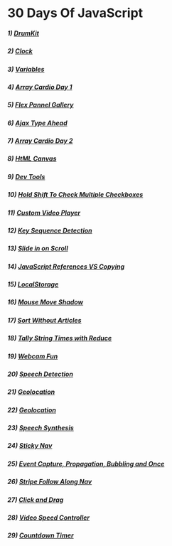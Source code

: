 # 30 Days Of JavaScript
##### 1) [DrumKit](https://programmergaurav.github.io/JavaScript30/DrumKit/)
##### 2) [Clock](https://programmergaurav.github.io/JavaScript30/Clock/)
##### 3) [Variables](https://programmergaurav.github.io/JavaScript30/Variables/)
##### 4) [Array Cardio Day 1](https://programmergaurav.github.io/JavaScript30/Array%20Cardio%20Day%201/)
##### 5) [Flex Pannel Gallery](https://programmergaurav.github.io/JavaScript30/Flex%20Panel%20Gallery/)
##### 6) [Ajax Type Ahead](https://programmergaurav.github.io/JavaScript30/Ajax%20Type%20Ahead/)
##### 7) [Array Cardio Day 2](https://programmergaurav.github.io/JavaScript30/Array%20Cardio%20Day%202/)
##### 8) [HtML Canvas](https://programmergaurav.github.io/JavaScript30/HTML5%20Canvas/)
##### 9) [Dev Tools](https://programmergaurav.github.io/JavaScript30/Dev%20Tools/)
##### 10) [Hold Shift To Check Multiple Checkboxes](https://programmergaurav.github.io/JavaScript30/Hold%20Shift%20To%20Check%20Multiple%20Checkboxes/)
##### 11) [Custom Video Player](https://programmergaurav.github.io/JavaScript30/Custom%20Video%20Player/)
##### 12) [Key Sequence Detection](https://programmergaurav.github.io/JavaScript30/Key%20Sequence%20Detection/)
##### 13) [Slide in on Scroll](https://programmergaurav.github.io/JavaScript30/Slide%20in%20on%20Scroll/)
##### 14) [JavaScript References VS Copying](https://programmergaurav.github.io/JavaScript30/JavaScript%20References%20VS%20Copying/)
##### 15) [LocalStorage](https://programmergaurav.github.io/JavaScript30/LocalStorage/)
##### 16) [Mouse Move Shadow](https://programmergaurav.github.io/JavaScript30/Mouse%20Move%20Shadow/)
##### 17) [Sort Without Articles](https://programmergaurav.github.io/JavaScript30/Sort%20Without%20Articles/)
##### 18) [Tally String Times with Reduce](https://programmergaurav.github.io/JavaScript30/Tally%20String%20Times%20with%20Reduce/)
##### 19) [Webcam Fun](https://programmergaurav.github.io/JavaScript30/Webcam%20Fun/)
##### 20) [Speech Detection](https://programmergaurav.github.io/JavaScript30/Speech%20Detection/)
##### 21) [Geolocation](https://programmergaurav.github.io/JavaScript30/Geolocation/)
##### 22) [Geolocation](https://programmergaurav.github.io/JavaScript30/Follow%20Along%20Link/)
##### 23) [Speech Synthesis](https://programmergaurav.github.io/JavaScript30/Speech%20Synthesis/)
##### 24) [Sticky Nav](https://programmergaurav.github.io/JavaScript30/Sticky%20Nav/)
##### 25) [Event Capture, Propagation, Bubbling and Once](https://programmergaurav.github.io/JavaScript30/Event%20Capture,%20Propagation,%20Bubbling%20and%20Once/)
##### 26) [Stripe Follow Along Nav](https://programmergaurav.github.io/JavaScript30/Stripe%20Follow%20Along%20Nav/)
##### 27) [Click and Drag](https://programmergaurav.github.io/JavaScript30/Click%20and%20Drag/)
##### 28) [Video Speed Controller](https://programmergaurav.github.io/JavaScript30/Video%20Speed%20Controller/)
##### 29) [Countdown Timer](https://programmergaurav.github.io/JavaScript30/Countdown%20Timer/)
